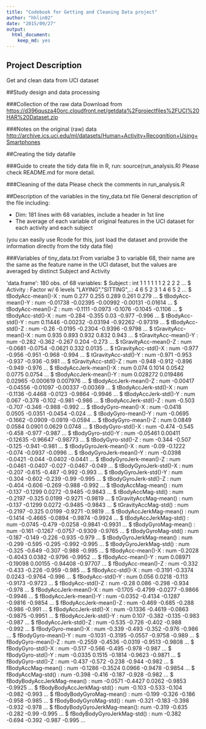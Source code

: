 ```yaml
---
title: "Codebook for Getting and Cleaning Data project"
author: "hhlin02"
date: "2015/09/27"
output:
  html_document:
    keep_md: yes
---
```


## Project Description
Get and clean data from UCI dataset


##Study design and data processing

###Collection of the raw data
Download from
https://d396qusza40orc.cloudfront.net/getdata%2Fprojectfiles%2FUCI%20HAR%20Dataset.zip

###Notes on the original (raw) data 
http://archive.ics.uci.edu/ml/datasets/Human+Activity+Recognition+Using+Smartphones

##Creating the tidy datafile

###Guide to create the tidy data file
in R, run:
  source(run_analysis.R)
Please check README.md for more detail.

###Cleaning of the data
Please check the comments in run_analysis.R

##Description of the variables in the tiny_data.txt file
General description of the file including:
 - Dim: 181 lines with 68 variables, include a header in 1st line
 - The average of each variable of original features in the UCI dataset
   for each activity and each subject

(you can easily use Rcode for this, just load the dataset and provide the information directly from the tidy data file)

###Variables of tiny_data.txt
From varialbe 3 to variable 68, their name are the same as the feature name 
in the UCI dataset, but the values are averaged by distinct Subject and Activity

'data.frame':	180 obs. of  68 variables:
 $ Subject                    : int  1 1 1 1 1 1 2 2 2 2 ...
 $ Activity                   : Factor w/ 6 levels "LAYING","SITTING",..: 4 6 5 2 3 1 4 6 5 2 ...
 $ tBodyAcc-mean()-X          : num  0.277 0.255 0.289 0.261 0.279 ...
 $ tBodyAcc-mean()-Y          : num  -0.01738 -0.02395 -0.00992 -0.00131 -0.01614 ...
 $ tBodyAcc-mean()-Z          : num  -0.1111 -0.0973 -0.1076 -0.1045 -0.1106 ...
 $ tBodyAcc-std()-X           : num  -0.284 -0.355 0.03 -0.977 -0.996 ...
 $ tBodyAcc-std()-Y           : num  0.11446 -0.00232 -0.03194 -0.92262 -0.97319 ...
 $ tBodyAcc-std()-Z           : num  -0.26 -0.0195 -0.2304 -0.9396 -0.9798 ...
 $ tGravityAcc-mean()-X       : num  0.935 0.893 0.932 0.832 0.943 ...
 $ tGravityAcc-mean()-Y       : num  -0.282 -0.362 -0.267 0.204 -0.273 ...
 $ tGravityAcc-mean()-Z       : num  -0.0681 -0.0754 -0.0621 0.332 0.0135 ...
 $ tGravityAcc-std()-X        : num  -0.977 -0.956 -0.951 -0.968 -0.994 ...
 $ tGravityAcc-std()-Y        : num  -0.971 -0.953 -0.937 -0.936 -0.981 ...
 $ tGravityAcc-std()-Z        : num  -0.948 -0.912 -0.896 -0.949 -0.976 ...
 $ tBodyAccJerk-mean()-X      : num  0.074 0.1014 0.0542 0.0775 0.0754 ...
 $ tBodyAccJerk-mean()-Y      : num  0.028272 0.019486 0.02965 -0.000619 0.007976 ...
 $ tBodyAccJerk-mean()-Z      : num  -0.00417 -0.04556 -0.01097 -0.00337 -0.00369 ...
 $ tBodyAccJerk-std()-X       : num  -0.1136 -0.4468 -0.0123 -0.9864 -0.9946 ...
 $ tBodyAccJerk-std()-Y       : num  0.067 -0.378 -0.102 -0.981 -0.986 ...
 $ tBodyAccJerk-std()-Z       : num  -0.503 -0.707 -0.346 -0.988 -0.992 ...
 $ tBodyGyro-mean()-X         : num  -0.0418 0.0505 -0.0351 -0.0454 -0.024 ...
 $ tBodyGyro-mean()-Y         : num  -0.0695 -0.1662 -0.0909 -0.0919 -0.0594 ...
 $ tBodyGyro-mean()-Z         : num  0.0849 0.0584 0.0901 0.0629 0.0748 ...
 $ tBodyGyro-std()-X          : num  -0.474 -0.545 -0.458 -0.977 -0.987 ...
 $ tBodyGyro-std()-Y          : num  -0.05461 0.00411 -0.12635 -0.96647 -0.98773 ...
 $ tBodyGyro-std()-Z          : num  -0.344 -0.507 -0.125 -0.941 -0.981 ...
 $ tBodyGyroJerk-mean()-X     : num  -0.09 -0.1222 -0.074 -0.0937 -0.0996 ...
 $ tBodyGyroJerk-mean()-Y     : num  -0.0398 -0.0421 -0.044 -0.0402 -0.0441 ...
 $ tBodyGyroJerk-mean()-Z     : num  -0.0461 -0.0407 -0.027 -0.0467 -0.049 ...
 $ tBodyGyroJerk-std()-X      : num  -0.207 -0.615 -0.487 -0.992 -0.993 ...
 $ tBodyGyroJerk-std()-Y      : num  -0.304 -0.602 -0.239 -0.99 -0.995 ...
 $ tBodyGyroJerk-std()-Z      : num  -0.404 -0.606 -0.269 -0.988 -0.992 ...
 $ tBodyAccMag-mean()         : num  -0.137 -0.1299 0.0272 -0.9485 -0.9843 ...
 $ tBodyAccMag-std()          : num  -0.2197 -0.325 0.0199 -0.9271 -0.9819 ...
 $ tGravityAccMag-mean()      : num  -0.137 -0.1299 0.0272 -0.9485 -0.9843 ...
 $ tGravityAccMag-std()       : num  -0.2197 -0.325 0.0199 -0.9271 -0.9819 ...
 $ tBodyAccJerkMag-mean()     : num  -0.1414 -0.4665 -0.0894 -0.9874 -0.9924 ...
 $ tBodyAccJerkMag-std()      : num  -0.0745 -0.479 -0.0258 -0.9841 -0.9931 ...
 $ tBodyGyroMag-mean()        : num  -0.161 -0.1267 -0.0757 -0.9309 -0.9765 ...
 $ tBodyGyroMag-std()         : num  -0.187 -0.149 -0.226 -0.935 -0.979 ...
 $ tBodyGyroJerkMag-mean()    : num  -0.299 -0.595 -0.295 -0.992 -0.995 ...
 $ tBodyGyroJerkMag-std()     : num  -0.325 -0.649 -0.307 -0.988 -0.995 ...
 $ fBodyAcc-mean()-X          : num  -0.2028 -0.4043 0.0382 -0.9796 -0.9952 ...
 $ fBodyAcc-mean()-Y          : num  0.08971 -0.19098 0.00155 -0.94408 -0.97707 ...
 $ fBodyAcc-mean()-Z          : num  -0.332 -0.433 -0.226 -0.959 -0.985 ...
 $ fBodyAcc-std()-X           : num  -0.3191 -0.3374 0.0243 -0.9764 -0.996 ...
 $ fBodyAcc-std()-Y           : num  0.056 0.0218 -0.113 -0.9173 -0.9723 ...
 $ fBodyAcc-std()-Z           : num  -0.28 0.086 -0.298 -0.934 -0.978 ...
 $ fBodyAccJerk-mean()-X      : num  -0.1705 -0.4799 -0.0277 -0.9866 -0.9946 ...
 $ fBodyAccJerk-mean()-Y      : num  -0.0352 -0.4134 -0.1287 -0.9816 -0.9854 ...
 $ fBodyAccJerk-mean()-Z      : num  -0.469 -0.685 -0.288 -0.986 -0.991 ...
 $ fBodyAccJerk-std()-X       : num  -0.1336 -0.4619 -0.0863 -0.9875 -0.9951 ...
 $ fBodyAccJerk-std()-Y       : num  0.107 -0.382 -0.135 -0.983 -0.987 ...
 $ fBodyAccJerk-std()-Z       : num  -0.535 -0.726 -0.402 -0.988 -0.992 ...
 $ fBodyGyro-mean()-X         : num  -0.339 -0.493 -0.352 -0.976 -0.986 ...
 $ fBodyGyro-mean()-Y         : num  -0.1031 -0.3195 -0.0557 -0.9758 -0.989 ...
 $ fBodyGyro-mean()-Z         : num  -0.2559 -0.4536 -0.0319 -0.9513 -0.9808 ...
 $ fBodyGyro-std()-X          : num  -0.517 -0.566 -0.495 -0.978 -0.987 ...
 $ fBodyGyro-std()-Y          : num  -0.0335 0.1515 -0.1814 -0.9623 -0.9871 ...
 $ fBodyGyro-std()-Z          : num  -0.437 -0.572 -0.238 -0.944 -0.982 ...
 $ fBodyAccMag-mean()         : num  -0.1286 -0.3524 0.0966 -0.9478 -0.9854 ...
 $ fBodyAccMag-std()          : num  -0.398 -0.416 -0.187 -0.928 -0.982 ...
 $ fBodyBodyAccJerkMag-mean() : num  -0.0571 -0.4427 0.0262 -0.9853 -0.9925 ...
 $ fBodyBodyAccJerkMag-std()  : num  -0.103 -0.533 -0.104 -0.982 -0.993 ...
 $ fBodyBodyGyroMag-mean()    : num  -0.199 -0.326 -0.186 -0.958 -0.985 ...
 $ fBodyBodyGyroMag-std()     : num  -0.321 -0.183 -0.398 -0.932 -0.978 ...
 $ fBodyBodyGyroJerkMag-mean(): num  -0.319 -0.635 -0.282 -0.99 -0.995 ...
 $ fBodyBodyGyroJerkMag-std() : num  -0.382 -0.694 -0.392 -0.987 -0.995 ...